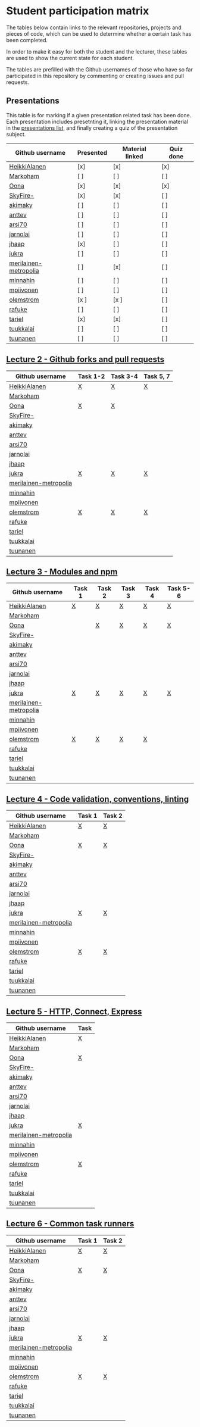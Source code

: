 # Student participation matrix

The tables below contain links to the relevant repositories, projects and pieces of code,
which can be used to determine whether a certain task has been completed.

In order to make it easy for both the student and the lecturer, these tables are used to show the
current state for each student.

The tables are prefilled with the Github usernames of those who have so far participated in this repository by
commenting or creating issues and pull requests.

## Presentations

This table is for marking if a given presentation related task has been done.
Each presentation includes presetnting it, linking the presentation material in
the [presentations list](presentations.md),
and finally creating a quiz of the presentation subject.


Github username | Presented | Material linked | Quiz done
----------------|-----------|-----------------|------------
[HeikkiAlanen][] | [x]      | [x]             | [x]
[Markoham][]    | [ ]       | [ ]             | [ ]
[Oona][]        | [x]       | [x]             | [x]
[SkyFire-][]    | [x]       | [x]             | [ ]
[akimaky][]     | [ ]       | [ ]             | [ ]
[anttev][]      | [ ]       | [ ]             | [ ]
[arsi70][]      | [ ]       | [ ]             | [ ]
[jarnolai][]    | [ ]       | [ ]             | [ ]
[jhaap][]       | [x]       | [ ]             | [ ]
[jukra][]       | [ ]       | [ ]             | [ ]
[merilainen-metropolia][] | [ ] | [x]         | [ ]
[minnahin][]    | [ ]       | [ ]             | [ ]
[mpiivonen][]   | [ ]       | [ ]             | [ ]
[olemstrom][]   | [x ]       | [x ]             | [ ]
[rafuke][]      | [ ]       | [ ]             | [ ]
[tariel][]      | [x]       | [x]             | [ ]
[tuukkalai][]   | [ ]       | [ ]             | [ ]
[tuunanen][]    | [ ]       | [ ]             | [ ]


## [Lecture 2 - Github forks and pull requests](lectures/2014-09-02.md)


Github username | Task 1-2 | Task 3-4 | Task 5, 7
----------------|----------|----------|------------
[HeikkiAlanen][] | [X](https://github.com/HeikkiAlanen/testing-git/commit/dbff67452331b9255e280f79f72a466a34e4b10d) | [X](https://github.com/HeikkiAlanen/testing-git-2/releases/tag/v0.1.0) | [X](https://github.com/metgitao/nodeKurssi/commit/18dbcbdb47a9b4a54bcf99a7c8c66745a8338992)
[Markoham][] |  |  |
[Oona][] | [X](https://github.com/Oona/modern-web-tools-with-node-js/commit/03680c4705df17290418df25f0373befbaef59bf) | [X](https://github.com/Oona/modern-web-tools-with-node-js-lecture02-task-03-04/releases/tag/v0.1.0) |
[SkyFire-][] |  |  |
[akimaky][] |  |  |
[anttev][] |  |  |
[arsi70][] |  |  |
[jarnolai][] |  |  |
[jhaap][] |  |  |
[jukra][] |  [X](https://github.com/jukra/hello-node-js/commit/c4f465f55b4f69a41eb115ceb27335e0e319cc63) | [X](https://github.com/jukra/hello-node-js/releases/tag/0.1.0) | [X](https://github.com/jukra/hello-node-js-1/commit/6dcd7ad3d07474958cb2f8fd51da969ac2f3bb4b)
[merilainen-metropolia][] |  |  |
[minnahin][] |  |  |
[mpiivonen][] |  |  |
[olemstrom][] | [X](https://github.com/olemstrom/node-tyokalut-lect2) |[X](https://github.com/olemstrom/node-tyokalut-lect2/releases)  |[X](https://github.com/olemstrom/tunti3) 
[rafuke][] |  |  | 
[tariel][] |  |  |
[tuukkalai][] |  |  |
[tuunanen][] |  |  |




## [Lecture 3 - Modules and npm](lectures/2014-09-09.md)


Github username | Task 1 | Task 2 | Task 3 | Task 4 | Task 5-6
----------------|--------|--------|--------|--------|----------
[HeikkiAlanen][] |  [X](https://github.com/HeikkiAlanen/hello-node-js/commit/ef9e8791d94ab8bbb791d41bd360bb58530a4c74)  |  [X](https://github.com/HeikkiAlanen/hello-node-js/commit/ef9e8791d94ab8bbb791d41bd360bb58530a4c74)  |  [X](https://github.com/HeikkiAlanen/hello-node-js/commit/ef9e8791d94ab8bbb791d41bd360bb58530a4c74)  |  [X](https://github.com/HeikkiAlanen/hello-node-js-1/commit/07c88202fb238dba720f0143e0a1579afba580cb)  |  [X](https://github.com/HeikkiAlanen/create-thumbnails)
[Markoham][] |  |    |    |    |
[Oona][] |  |  [X](https://github.com/Oona/hello-node-js/commit/1ee88a96b61be64cce50653536d0ada1659ac5fa)  |  [X](https://github.com/Oona/hello-node-js/commit/1ee88a96b61be64cce50653536d0ada1659ac5fa)  |  [X](https://github.com/Oona/hello-node-js/commit/1ee88a96b61be64cce50653536d0ada1659ac5fa)  | [X](https://github.com/tariel/nodejs-session3/commit/dc6202b01c662cd17f8be2ee759b36d7c6cdb6e2)
[SkyFire-][] |  |    |    |    |
[akimaky][] |  |    |    |    |
[anttev][] |  |    |    |    |
[arsi70][] |  |    |    |    |
[jarnolai][] |  |    |    |    |
[jhaap][] |  |    |    |    |
[jukra][] |  [X](https://github.com/jukra/hello-node-js/commit/cc3df9c4fd92d0c0e8be6a639f04f17adef4d810)  |  [X](https://github.com/jukra/hello-node-js/commit/cc3df9c4fd92d0c0e8be6a639f04f17adef4d810)  |  [X](https://github.com/jukra/hello-node-js/commit/afd6bd191dd150d2747314305eef35a50380c854)  |  [X](https://github.com/jukra/hello-node-js/blob/753d66358fae15ca142b670b31a59dcb07cb33ad/task-4.js)  |  [X](https://github.com/jukra/hello-node-js/commit/86bd0140f189eae0520c2c42754a4a1873a0d95e)
[merilainen-metropolia][] |  |    |    |    |
[minnahin][] |  |    |    |    |
[mpiivonen][] |  |    |    |    |
[olemstrom][] |[X](https://github.com/olemstrom/lect3/blob/master/hello_world.js) |[X](https://github.com/olemstrom/lect3/blob/master/double.js)    |[X](https://github.com/olemstrom/lect3/blob/master/last_modification_app.js)    |[X](https://github.com/olemstrom/tunti3)    |
[rafuke][] |  |    |    |    |
[tariel][] |  |    |    |    |
[tuukkalai][] |  |    |    |    |
[tuunanen][] |  |    |    |    |



## [Lecture 4 - Code validation, conventions, linting](lectures/2014-09-16.md)


Github username | Task 1 | Task 2
----------------|--------|---------
[HeikkiAlanen][] |  [X](https://github.com/HeikkiAlanen/hello-node-js/commit/c8921ff6670904357745a92af0283713de4a3b32) |  [X](https://github.com/hacksparrow/node-easyimage/pull/39)
[Markoham][] |  |
[Oona][] | [X](https://github.com/Oona/hello-node-js/commit/4304af106ccf94c0a347682ef6dad7a3e83876ed) | [X](https://github.com/Oona/foundation/commit/1288017e9b32e702d54641eb7eb39e474a2c2f95)
[SkyFire-][] |  |
[akimaky][] |  |
[anttev][] |  |
[arsi70][] |  |
[jarnolai][] |  |
[jhaap][] |  |
[jukra][] |  [X](https://github.com/jukra/hello-node-js) | [X](https://github.com/jukra/gulp-minify-css/commit/f59052132eccd2d85a6140e0c2db3756e8ed1cf2)
[merilainen-metropolia][] |  |
[minnahin][] |  |
[mpiivonen][] |  |
[olemstrom][] |[X](https://github.com/olemstrom/lect4/blob/master/README.md)  |[X](https://github.com/olemstrom/Vocoder)
[rafuke][] |  |
[tariel][] |  |
[tuukkalai][] |  |
[tuunanen][] |  |


## [Lecture 5 - HTTP, Connect, Express](lectures/2014-09-23.md)


Github username | Task
----------------|-------
[HeikkiAlanen][] |  [X](https://github.com/HeikkiAlanen/node-form-submit)
[Markoham][] |  
[Oona][] |  [X](https://github.com/tariel/connect-feedback/)
[SkyFire-][] |  
[akimaky][] |  
[anttev][] |  
[arsi70][] | 
[jarnolai][] |  
[jhaap][] |  
[jukra][] |  [X](https://github.com/jukra/nodejsform/)  
[merilainen-metropolia][] |  
[minnahin][] |  
[mpiivonen][] |  
[olemstrom][] |[X](https://github.com/HeikkiAlanen/node-form-submit)  
[rafuke][] |  
[tariel][] |  
[tuukkalai][] |  
[tuunanen][] |  


## [Lecture 6 - Common task runners](lectures/2014-09-30.md)


Github username | Task 1 | Task 2
----------------|--------|---------
[HeikkiAlanen][] | [X](https://github.com/nchaulet/node-geocoder/pull/51) | [X](https://github.com/HeikkiAlanen/hello-node-js/commit/49484aa873864663e42a7ceec51f690fe1c6dce3)
[Markoham][] |  |
[Oona][] | [X](https://github.com/tariel/nodejs-session3/pull/2) | [X](https://github.com/Oona/node-tests/commit/af0a060fc8f28e2adc7218c6b2ec53ecb59cdba3)
[SkyFire-][] |  |
[akimaky][] |  |
[anttev][] |  |
[arsi70][] |  |
[jarnolai][] |  |
[jhaap][] |  |
[jukra][] | [X](https://github.com/jukra/hello-node-js-2) | [X](https://github.com/jukra/hello-node-js/commit/74cbe91cfb7ec874e4ce6ac49f87899289512031)
[merilainen-metropolia][] |  |
[minnahin][] |  |
[mpiivonen][] |  |
[olemstrom][] |[X](https://github.com/HeikkiAlanen/node-form-submit/pull/8)  |[X](https://github.com/olemstrom/lect6/blob/master/gulp-comparison.js)
[rafuke][] |  |
[tariel][] |  |
[tuukkalai][] |  |
[tuunanen][] |  |



[HeikkiAlanen]: https://github.com/HeikkiAlanen
[Markoham]: https://github.com/Markoham
[Oona]: https://github.com/Oona
[SkyFire-]: https://github.com/SkyFire-
[akimaky]: https://github.com/akimaky
[anttev]: https://github.com/anttev
[arsi70]: https://github.com/arsi70
[jarnolai]: https://github.com/jarnolai
[jhaap]: https://github.com/jhaap
[jukra]: https://github.com/jukra
[merilainen-metropolia]: https://github.com/merilainen-metropolia
[minnahin]: https://github.com/minnahin
[mpiivonen]: https://github.com/mpiivonen
[olemstrom]: https://github.com/olemstrom
[rafuke]: https://github.com/rafuke
[tariel]: https://github.com/tariel
[tuukkalai]: https://github.com/tuukkalai
[tuunanen]: https://github.com/tuunanen

